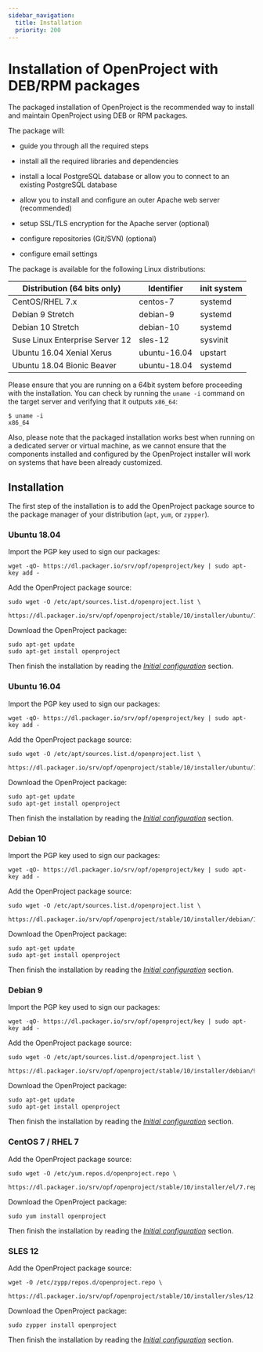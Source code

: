 ```yaml
---
sidebar_navigation:
  title: Installation
  priority: 200
---
```


# Installation of OpenProject with DEB/RPM packages

The packaged installation of OpenProject is the recommended way to install and maintain OpenProject using DEB or RPM packages.

The package will:

- guide you through all the required steps

- install all the required libraries and dependencies

- install a local PostgreSQL database or allow you to connect to an existing PostgreSQL database

- allow you to install and configure an outer Apache web server (recommended)

- setup SSL/TLS encryption for the Apache server (optional)

- configure repositories (Git/SVN) (optional)

- configure email settings

The package is available for the following Linux distributions:

| Distribution (**64 bits only**)     | Identifier   | init system |
| ------------------------------- | ------------ | ----------- |
| CentOS/RHEL 7.x                 | centos-7     | systemd     |
| Debian 9 Stretch                | debian-9     | systemd     |
| Debian 10 Stretch               | debian-10    | systemd     |
| Suse Linux Enterprise Server 12 | sles-12      | sysvinit    |
| Ubuntu 16.04 Xenial Xerus       | ubuntu-16.04 | upstart     |
| Ubuntu 18.04 Bionic Beaver      | ubuntu-18.04 | systemd     |

Please ensure that you are running on a 64bit system before proceeding with the installation. You can check by running the `uname -i` command on the target server and verifying that it outputs `x86_64`:

```
$ uname -i
x86_64
```

Also, please note that the packaged installation works best when running on a dedicated server or virtual machine, as we cannot ensure that the components installed and configured by the OpenProject installer will work on systems that have been already customized.

## Installation

The first step of the installation is to add the OpenProject package source to the package manager of your distribution (`apt`, `yum`, or `zypper`).

### Ubuntu 18.04

Import the PGP key used to sign our packages:

```
wget -qO- https://dl.packager.io/srv/opf/openproject/key | sudo apt-key add -
```

Add the OpenProject package source:

```
sudo wget -O /etc/apt/sources.list.d/openproject.list \
  https://dl.packager.io/srv/opf/openproject/stable/10/installer/ubuntu/18.04.repo
```

Download the OpenProject package:

```
sudo apt-get update
sudo apt-get install openproject
```

Then finish the installation by reading the [*Initial configuration*][initial-config] section.

### Ubuntu 16.04

Import the PGP key used to sign our packages:

```
wget -qO- https://dl.packager.io/srv/opf/openproject/key | sudo apt-key add -
```

Add the OpenProject package source:

```
sudo wget -O /etc/apt/sources.list.d/openproject.list \
  https://dl.packager.io/srv/opf/openproject/stable/10/installer/ubuntu/16.04.repo
```

Download the OpenProject package:

```
sudo apt-get update
sudo apt-get install openproject
```

Then finish the installation by reading the [*Initial configuration*][initial-config] section.

### Debian 10

Import the PGP key used to sign our packages:

```
wget -qO- https://dl.packager.io/srv/opf/openproject/key | sudo apt-key add -
```

Add the OpenProject package source:

```
sudo wget -O /etc/apt/sources.list.d/openproject.list \
  https://dl.packager.io/srv/opf/openproject/stable/10/installer/debian/10.repo
```

Download the OpenProject package:

```
sudo apt-get update
sudo apt-get install openproject
```

Then finish the installation by reading the [*Initial configuration*][initial-config] section.

### Debian 9

Import the PGP key used to sign our packages:

```
wget -qO- https://dl.packager.io/srv/opf/openproject/key | sudo apt-key add -
```

Add the OpenProject package source:

```
sudo wget -O /etc/apt/sources.list.d/openproject.list \
  https://dl.packager.io/srv/opf/openproject/stable/10/installer/debian/9.repo
```

Download the OpenProject package:

```
sudo apt-get update
sudo apt-get install openproject
```

Then finish the installation by reading the [*Initial configuration*][initial-config] section.

### CentOS 7 / RHEL 7

Add the OpenProject package source:

```
sudo wget -O /etc/yum.repos.d/openproject.repo \
  https://dl.packager.io/srv/opf/openproject/stable/10/installer/el/7.repo
```

Download the OpenProject package:

```
sudo yum install openproject
```

Then finish the installation by reading the [*Initial configuration*][initial-config] section.

### SLES 12

Add the OpenProject package source:

```
wget -O /etc/zypp/repos.d/openproject.repo \
  https://dl.packager.io/srv/opf/openproject/stable/10/installer/sles/12.repo
```

Download the OpenProject package:

```
sudo zypper install openproject
```

Then finish the installation by reading the [*Initial configuration*][initial-config] section.

[initial-config]: ../configuration


